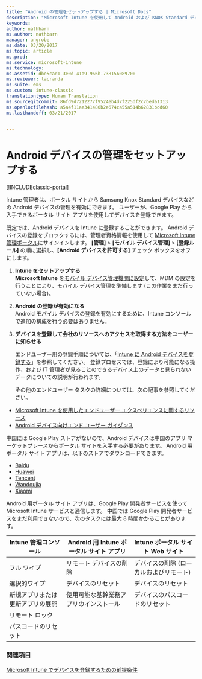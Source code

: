 ```yaml
---
title: "Android の管理をセットアップする | Microsoft Docs"
description: "Microsoft Intune を使用して Android および KNOX Standard デバイスのモバイル デバイス管理 (MDM) を有効にします。"
keywords: 
author: nathbarn
ms.author: nathbarn
manager: angrobe
ms.date: 03/20/2017
ms.topic: article
ms.prod: 
ms.service: microsoft-intune
ms.technology: 
ms.assetid: dbe5cad1-3e0d-41a9-966b-738156089700
ms.reviewer: lacranda
ms.suite: ems
ms.custom: intune-classic
translationtype: Human Translation
ms.sourcegitcommit: 86fd9d7212277f9524eb4d7f225df2c7beda1313
ms.openlocfilehash: a5a4f11ae341480b2e674ca55a514b62831bdd60
ms.lasthandoff: 03/21/2017


---
```


# <a name="set-up-android-device-management"></a>Android デバイスの管理をセットアップする

[!INCLUDE[classic-portal](../includes/classic-portal.md)]

Intune 管理者は、ポータル サイトから Samsung Knox Standard デバイスなどの Android デバイスの管理を有効にできます。 ユーザーが、Google Play から入手できるポータル サイト アプリを使用してデバイスを登録できます。

既定では、Android デバイスを Intune に登録することができます。 Android デバイスの登録をブロックするには、管理者資格情報を使用して [Microsoft Intune 管理ポータル](http://manage.microsoft.com)にサインインします。 **[管理]** > **[モバイル デバイス管理]** > **[登録ルール]** の順に選択し、**[Android デバイスを許可する]** チェック ボックスをオフにします。

1.  **Intune をセットアップする**<br>
    **Microsoft Intune** を[モバイル デバイス管理機関に設定](prerequisites-for-enrollment.md#step-2-set-mdm-authority)して、MDM の設定を行うことにより、モバイル デバイス管理を準備します (この作業をまだ行っていない場合)。

2.  **Android の登録が有効になる**<br>
    Android モバイル デバイスの登録を有効にするために、Intune コンソールで追加の構成を行う必要はありません。

3.  **デバイスを登録して会社のリソースへのアクセスを取得する方法をユーザーに知らせる**

    エンドユーザー用の登録手順については、「[Intune に Android デバイスを登録する](https://docs.microsoft.com/intune-user-help/enroll-your-device-in-intune-android)」を参照してください。 登録プロセスでは、登録により可能になる操作、および IT 管理者が見ることのできるデバイス上のデータと見られないデータについての説明が行われます。

    その他のエンドユーザー タスクの詳細については、次の記事を参照してください。
  - [Microsoft Intune を使用したエンドユーザー エクスペリエンスに関するリソース](how-to-educate-your-end-users-about-microsoft-intune.md)
  - [Android デバイス向けエンド ユーザー ガイダンス](https://docs.microsoft.com/intune-user-help/using-your-android-device-with-intune)

中国には Google Play ストアがないので、Android デバイスは中国のアプリ マーケットプレースからポータル サイトを入手する必要があります。 Android 用ポータル サイト アプリは、以下のストアでダウンロードできます。
* [Baidu](https://go.microsoft.com/fwlink/?linkid=836946)
* [Huawei](https://go.microsoft.com/fwlink/?linkid=836948)
* [Tencent](https://go.microsoft.com/fwlink/?linkid=836949)
* [Wandoujia](https://go.microsoft.com/fwlink/?linkid=836950)
* [Xiaomi](https://go.microsoft.com/fwlink/?linkid=836947)

Android 用ポータル サイト アプリは、Google Play 開発者サービスを使って Microsoft Intune サービスと通信します。 中国では Google Play 開発者サービスをまだ利用できないので、次のタスクには最大 8 時間かかることがあります。 

|Intune 管理コンソール| Android 用 Intune ポータル サイト アプリ |Intune ポータル サイト Web サイト|   
|---|---|---|
|フル ワイプ| リモート デバイスの削除| デバイスの削除 (ローカルおよびリモート)|
|選択的ワイプ| デバイスのリセット| デバイスのリセット|
|新規アプリまたは更新アプリの展開| 使用可能な基幹業務アプリのインストール| デバイスのパスコードのリセット|
|リモート ロック|||
|パスコードのリセット|||

### <a name="see-also"></a>関連項目
[Microsoft Intune でデバイスを登録するための前提条件](prerequisites-for-enrollment.md)


